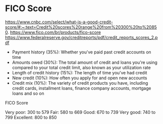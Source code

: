 # FICO Score

https://www.cnbc.com/select/what-is-a-good-credit-score/#:~:text=Credit%20scores%20range%20from%20300%20to%20850.
https://www.fico.com/br/products/fico-score
https://www.federalreserve.gov/creditreports/pdf/credit_reports_scores_2.pdf

- Payment history (35%): Whether you've paid past credit accounts on time
- Amounts owed (30%): The total amount of credit and loans you're using compared to your total credit limit, also known as your utilization rate
- Length of credit history (15%): The length of time you've had credit
- New credit (10%): How often you apply for and open new accounts
- Credit mix (10%): The variety of credit products you have, including credit cards, installment loans, finance company accounts, mortgage loans and so on

FICO Score

Very poor: 300 to 579
Fair: 580 to 669
Good: 670 to 739
Very good: 740 to 799
Excellent: 800 to 850